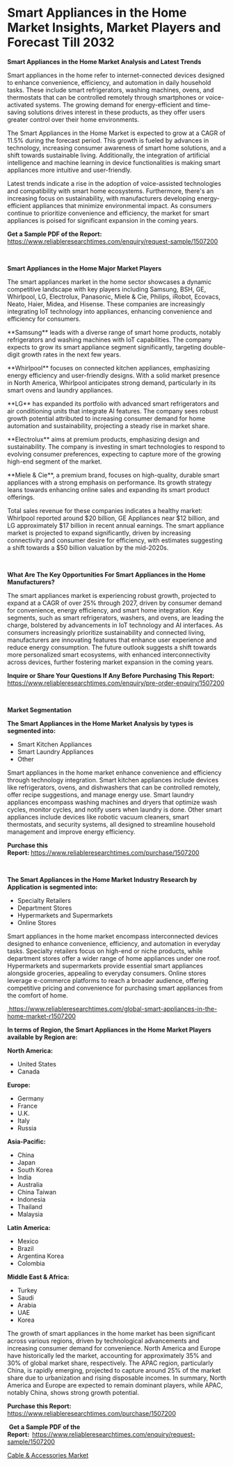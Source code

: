 <p><h1>Smart Appliances in the Home Market Insights, Market Players and Forecast Till 2032</h1></p><p><strong>Smart Appliances in the Home Market Analysis and Latest Trends</strong></p>
<p><p>Smart appliances in the home refer to internet-connected devices designed to enhance convenience, efficiency, and automation in daily household tasks. These include smart refrigerators, washing machines, ovens, and thermostats that can be controlled remotely through smartphones or voice-activated systems. The growing demand for energy-efficient and time-saving solutions drives interest in these products, as they offer users greater control over their home environments.</p><p>The Smart Appliances in the Home Market is expected to grow at a CAGR of 11.5% during the forecast period. This growth is fueled by advances in technology, increasing consumer awareness of smart home solutions, and a shift towards sustainable living. Additionally, the integration of artificial intelligence and machine learning in device functionalities is making smart appliances more intuitive and user-friendly.</p><p>Latest trends indicate a rise in the adoption of voice-assisted technologies and compatibility with smart home ecosystems. Furthermore, there's an increasing focus on sustainability, with manufacturers developing energy-efficient appliances that minimize environmental impact. As consumers continue to prioritize convenience and efficiency, the market for smart appliances is poised for significant expansion in the coming years.</p></p>
<p><strong>Get a Sample PDF of the Report:&nbsp;</strong> <a href="https://www.reliableresearchtimes.com/enquiry/request-sample/1507200?utm_campaign=3311&utm_medium=2&utm_source=Github&utm_content=ia&utm_term=23032025&utm_id=smart-appliances-in-the-home">https://www.reliableresearchtimes.com/enquiry/request-sample/1507200</a></p>
<p>&nbsp;</p>
<p><strong>Smart Appliances in the Home Major Market Players</strong></p>
<p><p>The smart appliances market in the home sector showcases a dynamic competitive landscape with key players including Samsung, BSH, GE, Whirlpool, LG, Electrolux, Panasonic, Miele & Cie, Philips, iRobot, Ecovacs, Neato, Haier, Midea, and Hisense. These companies are increasingly integrating IoT technology into appliances, enhancing convenience and efficiency for consumers.</p><p>**Samsung** leads with a diverse range of smart home products, notably refrigerators and washing machines with IoT capabilities. The company expects to grow its smart appliance segment significantly, targeting double-digit growth rates in the next few years.</p><p>**Whirlpool** focuses on connected kitchen appliances, emphasizing energy efficiency and user-friendly designs. With a solid market presence in North America, Whirlpool anticipates strong demand, particularly in its smart ovens and laundry appliances.</p><p>**LG** has expanded its portfolio with advanced smart refrigerators and air conditioning units that integrate AI features. The company sees robust growth potential attributed to increasing consumer demand for home automation and sustainability, projecting a steady rise in market share.</p><p>**Electrolux** aims at premium products, emphasizing design and sustainability. The company is investing in smart technologies to respond to evolving consumer preferences, expecting to capture more of the growing high-end segment of the market.</p><p>**Miele & Cie**, a premium brand, focuses on high-quality, durable smart appliances with a strong emphasis on performance. Its growth strategy leans towards enhancing online sales and expanding its smart product offerings.</p><p>Total sales revenue for these companies indicates a healthy market: Whirlpool reported around $20 billion, GE Appliances near $12 billion, and LG approximately $17 billion in recent annual earnings. The smart appliance market is projected to expand significantly, driven by increasing connectivity and consumer desire for efficiency, with estimates suggesting a shift towards a $50 billion valuation by the mid-2020s.</p></p>
<p>&nbsp;</p>
<p><strong>What Are The Key Opportunities For Smart Appliances in the Home Manufacturers?</strong></p>
<p><p>The smart appliances market is experiencing robust growth, projected to expand at a CAGR of over 25% through 2027, driven by consumer demand for convenience, energy efficiency, and smart home integration. Key segments, such as smart refrigerators, washers, and ovens, are leading the charge, bolstered by advancements in IoT technology and AI interfaces. As consumers increasingly prioritize sustainability and connected living, manufacturers are innovating features that enhance user experience and reduce energy consumption. The future outlook suggests a shift towards more personalized smart ecosystems, with enhanced interconnectivity across devices, further fostering market expansion in the coming years.</p></p>
<p><strong>Inquire or Share Your Questions If Any Before Purchasing This Report:</strong> <a href="https://www.reliableresearchtimes.com/enquiry/pre-order-enquiry/1507200?utm_campaign=3311&utm_medium=2&utm_source=Github&utm_content=ia&utm_term=23032025&utm_id=smart-appliances-in-the-home">https://www.reliableresearchtimes.com/enquiry/pre-order-enquiry/1507200</a></p>
<p>&nbsp;</p>
<p><strong>Market Segmentation</strong></p>
<p><strong>The Smart Appliances in the Home Market Analysis by types is segmented into:</strong></p>
<p><ul><li>Smart Kitchen Appliances</li><li>Smart Laundry Appliances</li><li>Other</li></ul></p>
<p><p>Smart appliances in the home market enhance convenience and efficiency through technology integration. Smart kitchen appliances include devices like refrigerators, ovens, and dishwashers that can be controlled remotely, offer recipe suggestions, and manage energy use. Smart laundry appliances encompass washing machines and dryers that optimize wash cycles, monitor cycles, and notify users when laundry is done. Other smart appliances include devices like robotic vacuum cleaners, smart thermostats, and security systems, all designed to streamline household management and improve energy efficiency.</p></p>
<p><strong>Purchase this Report:&nbsp;</strong><a href="https://www.reliableresearchtimes.com/purchase/1507200?utm_campaign=3311&utm_medium=2&utm_source=Github&utm_content=ia&utm_term=23032025&utm_id=smart-appliances-in-the-home">https://www.reliableresearchtimes.com/purchase/1507200</a></p>
<p>&nbsp;</p>
<p><strong>The Smart Appliances in the Home Market Industry Research by Application is segmented into:</strong></p>
<p><ul><li>Specialty Retailers</li><li>Department Stores</li><li>Hypermarkets and Supermarkets</li><li>Online Stores</li></ul></p>
<p><p>Smart appliances in the home market encompass interconnected devices designed to enhance convenience, efficiency, and automation in everyday tasks. Specialty retailers focus on high-end or niche products, while department stores offer a wider range of home appliances under one roof. Hypermarkets and supermarkets provide essential smart appliances alongside groceries, appealing to everyday consumers. Online stores leverage e-commerce platforms to reach a broader audience, offering competitive pricing and convenience for purchasing smart appliances from the comfort of home.</p></p>
<p><a href="https://www.reliableresearchtimes.com/global-smart-appliances-in-the-home-market-r1507200?utm_campaign=3311&utm_medium=2&utm_source=Github&utm_content=ia&utm_term=23032025&utm_id=smart-appliances-in-the-home">&nbsp;https://www.reliableresearchtimes.com/global-smart-appliances-in-the-home-market-r1507200</a></p>
<p><strong>In terms of Region, the Smart Appliances in the Home Market Players available by Region are:</strong></p>
<p>
    <p> <strong> North America: </strong>
        <ul>
            <li>United States</li>
            <li>Canada</li>
        </ul>
        </p> 
    <p> <strong> Europe: </strong>
        <ul>
            <li>Germany</li>
            <li>France</li>
            <li>U.K.</li>
            <li>Italy</li>
            <li>Russia</li>
        </ul>
        </p> 
    <p> <strong> Asia-Pacific: </strong>
        <ul>
            <li>China</li>
            <li>Japan</li>
            <li>South Korea</li>
            <li>India</li>
            <li>Australia</li>
            <li>China Taiwan</li>
            <li>Indonesia</li>
            <li>Thailand</li>
            <li>Malaysia</li>
        </ul>
        </p> 
    <p> <strong> Latin America: </strong>
        <ul>
            <li>Mexico</li>
            <li>Brazil</li>
            <li>Argentina Korea</li>
            <li>Colombia</li>
        </ul>
        </p> 
    <p> <strong> Middle East & Africa: </strong>
        <ul>
            <li>Turkey</li>
            <li>Saudi</li>
            <li>Arabia</li>
            <li>UAE</li>
            <li>Korea</li>
        </ul>
    </p>
    </p>
<p><p>The growth of smart appliances in the home market has been significant across various regions, driven by technological advancements and increasing consumer demand for convenience. North America and Europe have historically led the market, accounting for approximately 35% and 30% of global market share, respectively. The APAC region, particularly China, is rapidly emerging, projected to capture around 25% of the market share due to urbanization and rising disposable incomes. In summary, North America and Europe are expected to remain dominant players, while APAC, notably China, shows strong growth potential.</p></p>
<p><strong>Purchase this Report: </strong><a href="https://www.reliableresearchtimes.com/purchase/1507200?utm_campaign=3311&utm_medium=2&utm_source=Github&utm_content=ia&utm_term=23032025&utm_id=smart-appliances-in-the-home">https://www.reliableresearchtimes.com/purchase/1507200</a></p>
<p>&nbsp;<strong>Get a Sample PDF of the Report:&nbsp;&nbsp;</strong><a href="https://www.reliableresearchtimes.com/enquiry/request-sample/1507200?utm_campaign=3311&utm_medium=2&utm_source=Github&utm_content=ia&utm_term=23032025&utm_id=smart-appliances-in-the-home">https://www.reliableresearchtimes.com/enquiry/request-sample/1507200</a></p>
<p><strong></strong></p>
<p><p><a href="https://github.com/cachuhashieb/Market-Research-Report-List-1/blob/main/cable-accessories-market.md?utm_campaign=3311&utm_medium=2&utm_source=Github&utm_content=ia&utm_term=23032025&utm_id=smart-appliances-in-the-home">Cable & Accessories Market</a></p></p>